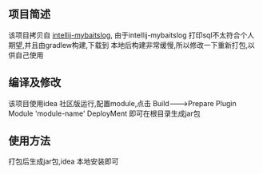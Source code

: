 ## 项目简述

该项目拷贝自 [intellij-mybaitslog][intellij-mybaitslog], 由于intellij-mybaitslog 打印sql不太符合个人期望,并且由gradlew构建,下载到
本地后构建非常缓慢,所以修改一下重新打包,以供自己使用

## 编译及修改
该项目使用idea 社区版运行,配置module,点击 Build--->Prepare Plugin Module 'module-name' DeployMent 即可在根目录生成jar包

## 使用方法

打包后生成jar包,idea 本地安装即可

[intellij-mybaitslog]: https://github.com/Link-Kou/intellij-mybaitslog